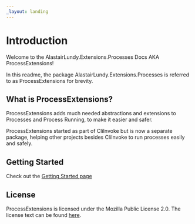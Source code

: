 ```yaml
---
_layout: landing
---
```


# Introduction

Welcome to the AlastairLundy.Extensions.Processes Docs AKA ProcessExtensions!

In this readme, the package AlastairLundy.Extensions.Processes is referred to as ProcessExtensions for brevity.

## What is ProcessExtensions?
ProcessExtensions adds much needed abstractions and extensions to Processes and Process Running, to make it easier and safer.

ProcessExtensions started as part of CliInvoke but is now a separate package, helping other projects besides CliInvoke to run processes easily and safely.

## Getting Started
Check out the [Getting Started page](Extensions.Processes/getting-started.html)

## License
ProcessExtensions is licensed under the Mozilla Public License 2.0. The license text can be found [here](https://github.com/alastairlundy/Extensions.Processes/blob/main/LICENSE.txt).